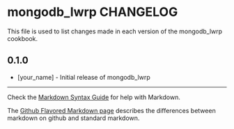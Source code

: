 mongodb_lwrp CHANGELOG
======================

This file is used to list changes made in each version of the mongodb_lwrp cookbook.

0.1.0
-----
- [your_name] - Initial release of mongodb_lwrp

- - -
Check the [Markdown Syntax Guide](http://daringfireball.net/projects/markdown/syntax) for help with Markdown.

The [Github Flavored Markdown page](http://github.github.com/github-flavored-markdown/) describes the differences between markdown on github and standard markdown.
